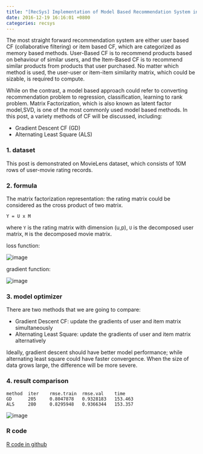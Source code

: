 ```yaml
---
title: "[RecSys] Implementation of Model Based Recommendation System in R"
date: 2016-12-19 16:16:01 +0800
categories: recsys
---
```


The most straight forward recommendation system are either user based CF (collaborative filtering) or item based CF, which are categorized as memory based methods. User-Based CF is to recommend products based on behaviour of similar users, and the Item-Based CF is to recommend similar products from products that user purchased. No matter which method is used, the user-user or item-item similarity matrix, which could be sizable, is required to compute.   

While on the contrast, a model based approach could refer to converting recommendation problem to regression, classification, learning to rank problem. Matrix Factorization, which is also known as latent factor model,SVD, is one of the most commonly used model based methods. In this post, a variety methods of CF will be discussed, including:

* Gradient Descent CF (GD)
* Alternating Least Square (ALS)

### 1. dataset

This post is demonstrated on MovieLens dataset, which consists of 10M rows of user-movie rating records.

### 2. formula

The matrix factorization representation: the rating matrix could be considered as the cross product of two matrix.

```
Y = U x M
```

where `Y` is the rating matrix with dimension (u,p),
`U` is the decomposed user matrix,
`M` is the decomposed movie matrix.

loss function:

![image](https://6chaoran.files.wordpress.com/2016/12/1.jpg)

gradient function:

![image](https://6chaoran.files.wordpress.com/2016/12/2.jpg)

### 3. model optimizer

There are two methods that we are going to compare:

* Gradient Descent CF: update the gradients of user and item matrix simultaneously
* Alternating Least Square: update the gradients of user and item matrix alternatively

Ideally, gradient descent should have better model performance; while alternating least square could have faster convergence. When the size of data grows large, the difference will be more severe.

### 4. result comparison

```
method  iter    rmse.train  rmse.val    time
GD      205     0.8047878   0.9328183   153.463
ALS     280     0.8295948   0.9366344   153.357
```

![image](https://6chaoran.files.wordpress.com/2016/12/3.png?w=700)

### R code
[R code in github](https://github.com/6chaoran/DataStory/blob/master/RecommenderSystem/ml-latest-small/model_based_recsys.R)